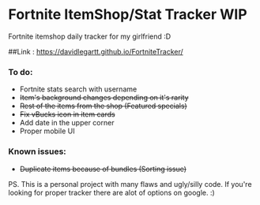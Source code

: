 # Fortnite ItemShop/Stat Tracker WIP
Fortnite itemshop daily tracker for my girlfriend :D

##Link : https://davidlegartt.github.io/FortniteTracker/

### To do:
- Fortnite stats search with username
- ~~Item's background changes depending on it's rarity~~
- ~~Rest of the items from the shop (Featured specials)~~
- ~~Fix vBucks icon in item cards~~
- Add date in the upper corner
- Proper mobile UI

### Known issues:
- ~~Duplicate items because of bundles (Sorting issue)~~

PS. This is a personal project with many flaws and ugly/silly code.
If you're looking for proper tracker there are alot of options on google. :)
